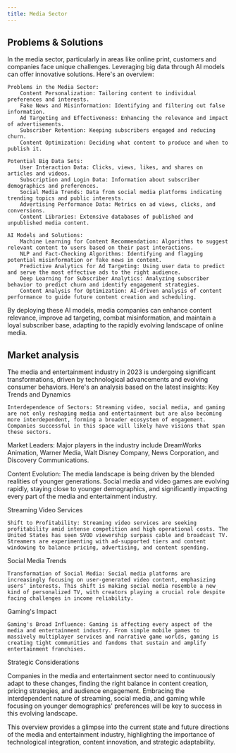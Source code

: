 ```yaml
---
title: Media Sector
---
```


## Problems & Solutions

In the media sector, particularly in areas like online print, customers and companies face unique challenges. Leveraging big data through AI models can offer innovative solutions. Here's an overview:

    Problems in the Media Sector:
        Content Personalization: Tailoring content to individual preferences and interests.
        Fake News and Misinformation: Identifying and filtering out false information.
        Ad Targeting and Effectiveness: Enhancing the relevance and impact of advertisements.
        Subscriber Retention: Keeping subscribers engaged and reducing churn.
        Content Optimization: Deciding what content to produce and when to publish it.

    Potential Big Data Sets:
        User Interaction Data: Clicks, views, likes, and shares on articles and videos.
        Subscription and Login Data: Information about subscriber demographics and preferences.
        Social Media Trends: Data from social media platforms indicating trending topics and public interests.
        Advertising Performance Data: Metrics on ad views, clicks, and conversions.
        Content Libraries: Extensive databases of published and unpublished media content.

    AI Models and Solutions:
        Machine Learning for Content Recommendation: Algorithms to suggest relevant content to users based on their past interactions.
        NLP and Fact-Checking Algorithms: Identifying and flagging potential misinformation or fake news in content.
        Predictive Analytics for Ad Targeting: Using user data to predict and serve the most effective ads to the right audience.
        Deep Learning for Subscriber Analytics: Analyzing subscriber behavior to predict churn and identify engagement strategies.
        Content Analysis for Optimization: AI-driven analysis of content performance to guide future content creation and scheduling.

By deploying these AI models, media companies can enhance content relevance, improve ad targeting, combat misinformation, and maintain a loyal subscriber base, adapting to the rapidly evolving landscape of online media.

## Market analysis

The media and entertainment industry in 2023 is undergoing significant transformations, driven by technological advancements and evolving consumer behaviors. Here's an analysis based on the latest insights:
Key Trends and Dynamics

    Interdependence of Sectors: Streaming video, social media, and gaming are not only reshaping media and entertainment but are also becoming more interdependent, forming a broader ecosystem of engagement. Companies successful in this space will likely have visions that span these sectors​​.

Market Leaders: Major players in the industry include DreamWorks Animation, Warner Media, Walt Disney Company, News Corporation, and Discovery Communications​.

Content Evolution: The media landscape is being driven by the blended realities of younger generations. Social media and video games are evolving rapidly, staying close to younger demographics, and significantly impacting every part of the media and entertainment industry​​.

Streaming Video Services

    Shift to Profitability: Streaming video services are seeking profitability amid intense competition and high operational costs. The United States has seen SVOD viewership surpass cable and broadcast TV. Streamers are experimenting with ad-supported tiers and content windowing to balance pricing, advertising, and content spending​​.

Social Media Trends

    Transformation of Social Media: Social media platforms are increasingly focusing on user-generated video content, emphasizing users’ interests. This shift is making social media resemble a new kind of personalized TV, with creators playing a crucial role despite facing challenges in income reliability​​.

Gaming's Impact

    Gaming's Broad Influence: Gaming is affecting every aspect of the media and entertainment industry. From simple mobile games to massively multiplayer services and narrative game worlds, gaming is creating tight communities and fandoms that sustain and amplify entertainment franchises​.

Strategic Considerations

Companies in the media and entertainment sector need to continuously adapt to these changes, finding the right balance in content creation, pricing strategies, and audience engagement. Embracing the interdependent nature of streaming, social media, and gaming while focusing on younger demographics' preferences will be key to success in this evolving landscape.

This overview provides a glimpse into the current state and future directions of the media and entertainment industry, highlighting the importance of technological integration, content innovation, and strategic adaptability.
